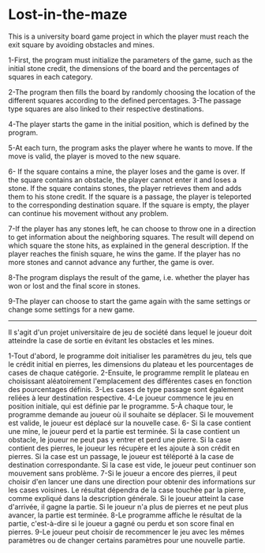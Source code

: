 # Lost-in-the-maze
This is a university board game project in which the player must reach the exit square by avoiding obstacles and mines.

1-First, the program must initialize the parameters of the game, such as the initial stone credit, the dimensions of the board and the percentages of squares in each category.


2-The program then fills the board by randomly choosing the location of the different squares according to the defined percentages. 3-The passage type squares are also linked to their respective destinations.


4-The player starts the game in the initial position, which is defined by the program.


5-At each turn, the program asks the player where he wants to move. If the move is valid, the player is moved to the new square.


6-
If the square contains a mine, the player loses and the game is over.
If the square contains an obstacle, the player cannot enter it and loses a stone.
If the square contains stones, the player retrieves them and adds them to his stone credit.
If the square is a passage, the player is teleported to the corresponding destination square.
If the square is empty, the player can continue his movement without any problem.


7-If the player has any stones left, he can choose to throw one in a direction to get information about the neighboring squares. The result will depend on which square the stone hits, as explained in the general description.
If the player reaches the finish square, he wins the game.
If the player has no more stones and cannot advance any further, the game is over.


8-The program displays the result of the game, i.e. whether the player has won or lost and the final score in stones.


9-The player can choose to start the game again with the same settings or change some settings for a new game.

--------------------------------------
Il s'agit d'un projet universitaire de jeu de société dans lequel le joueur doit atteindre la case de sortie en évitant les obstacles et les mines.

1-Tout d'abord, le programme doit initialiser les paramètres du jeu, tels que le crédit initial en pierres, les dimensions du plateau et les pourcentages de cases de chaque catégorie.
2-Ensuite, le programme remplit le plateau en choisissant aléatoirement l'emplacement des différentes cases en fonction des pourcentages définis. 3-Les cases de type passage sont également reliées à leur destination respective.
4-Le joueur commence le jeu en position initiale, qui est définie par le programme.
5-À chaque tour, le programme demande au joueur où il souhaite se déplacer. Si le mouvement est valide, le joueur est déplacé sur la nouvelle case.
6-
Si la case contient une mine, le joueur perd et la partie est terminée.
Si la case contient un obstacle, le joueur ne peut pas y entrer et perd une pierre.
Si la case contient des pierres, le joueur les récupère et les ajoute à son crédit en pierres.
Si la case est un passage, le joueur est téléporté à la case de destination correspondante.
Si la case est vide, le joueur peut continuer son mouvement sans problème.
7-Si le joueur a encore des pierres, il peut choisir d'en lancer une dans une direction pour obtenir des informations sur les cases voisines. Le résultat dépendra de la case touchée par la pierre, comme expliqué dans la description générale.
Si le joueur atteint la case d'arrivée, il gagne la partie.
Si le joueur n'a plus de pierres et ne peut plus avancer, la partie est terminée.
8-Le programme affiche le résultat de la partie, c'est-à-dire si le joueur a gagné ou perdu et son score final en pierres.
9-Le joueur peut choisir de recommencer le jeu avec les mêmes paramètres ou de changer certains paramètres pour une nouvelle partie.
